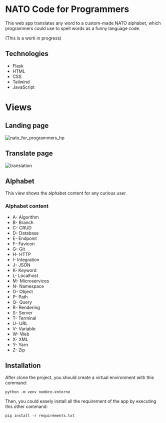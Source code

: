 # NATO Code for Programmers 

This web app translates any word to a custom-made NATO alphabet, which programmers could use to spell words as a funny language code.

(This is a work in progress)

## Technologies

* Flask
* HTML
* CSS
* Tailwind
* JavaScript

# Views
 ## Landing page
![nato_for_programmers_hp](https://user-images.githubusercontent.com/117080861/229377384-5dead3d7-a991-4014-a7a4-c5faaa4dd9c4.png)

## Translate page
![translation](https://user-images.githubusercontent.com/117080861/230793591-67d58952-2598-429a-aa8a-4011adb91af0.png)

## Alphabet
This view shows the alphabet content for any curious user.

### Alphabet content
* A-	Algorithm
* B-	Branch
* C-	CRUD
* D-	Database
* E-	Endpoint
* F-	Favicon
* G-	Git
* H-	HTTP
* I-	Integration
* J-	JSON
* K-	Keyword
* L-	Localhost
* M-	Microservices
* N-	Namespace
* O-	Object
* P-	Path
* Q-	Query
* R-	Rendering
* S-	Server
* T-	Terminal
* U-	URL
* V-	Variable
* W-	Web
* X-	XML
* Y-	Yarn
* Z-	Zip


## Installation

After clone the project, you should create a virtual environment with this command:

`python -m venv nombre-entorno`

Then, you could easely install all the requirement of the app by executing this other command:

`pip install -r requirements.txt`
